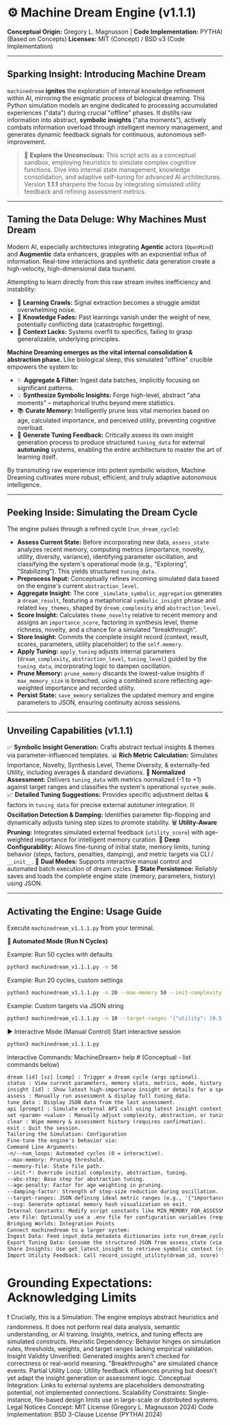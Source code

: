 <p align="center">
  <!-- Optional: Replace with a real logo URL if you have one -->
  <!-- <img src="https://raw.githubusercontent.com/YourUsername/YourRepo/main/docs/machinedream_logo.png" alt="Machine Dream Engine Logo" width="150"/> -->
  <h1>⚙️ Machine Dream Engine (v1.1.1)</h1>
</p>

**Conceptual Origin:** Gregory L. Magnusson | **Code Implementation:** PYTHAI (Based on Concepts)
**Licenses:** MIT (Concept) / BSD v3 (Code Implementation)

---

## Sparking Insight: Introducing Machine Dream

`machinedream` **ignites** the exploration of internal knowledge refinement within AI, mirroring the enigmatic process of biological dreaming. This Python simulation models an engine dedicated to processing accumulated experiences ("data") during crucial "offline" phases. It distills raw information into abstract, **symbolic insights** ("aha moments"), actively combats information overload through intelligent memory management, and generates dynamic feedback signals for continuous, autonomous self-improvement.

> 🚀 **Explore the Unconscious:** This script acts as a conceptual sandbox, employing heuristics to simulate complex cognitive functions. Dive into internal state management, knowledge consolidation, and adaptive self-tuning for advanced AI architectures. Version **1.1.1** sharpens the focus by integrating simulated utility feedback and refining assessment metrics.

---

## Taming the Data Deluge: Why Machines Must Dream

Modern AI, especially architectures integrating **Agentic** actors (`OpenMind`) and **Augmentic** data enhancers, grapples with an exponential influx of information. Real-time interactions and synthetic data generation create a high-velocity, high-dimensional data tsunami.

Attempting to learn directly from this raw stream invites inefficiency and instability:

*   🐌 **Learning Crawls:** Signal extraction becomes a struggle amidst overwhelming noise.
*   🧠 **Knowledge Fades:** Past learnings vanish under the weight of new, potentially conflicting data (catastrophic forgetting).
*   🎯 **Context Lacks:** Systems overfit to specifics, failing to grasp generalizable, underlying principles.

**Machine Dreaming emerges as the vital internal consolidation & abstraction phase.** Like biological sleep, this simulated "offline" crucible empowers the system to:

*   ✨ **Aggregate & Filter:** Ingest data batches, implicitly focusing on significant patterns.
*   💡 **Synthesize Symbolic Insights:** Forge high-level, abstract "aha moments" – metaphorical truths beyond mere statistics.
*   📚 **Curate Memory:** Intelligently prune less vital memories based on age, calculated importance, and perceived utility, preventing cognitive overload.
*   🧭 **Generate Tuning Feedback:** Critically assess its own insight generation process to produce structured `tuning_data` for external **autotuning** systems, enabling the entire architecture to master the art of learning itself.

By transmuting raw experience into potent symbolic wisdom, Machine Dreaming cultivates more robust, efficient, and truly adaptive autonomous intelligence.

---

## Peeking Inside: Simulating the Dream Cycle

The engine pulses through a refined cycle (`run_dream_cycle`):

*   **Assess Current State:** Before incorporating new data, `assess_state` analyzes recent memory, computing metrics (importance, novelty, utility, diversity, variance), identifying parameter oscillation, and classifying the system's operational mode (e.g., "Exploring", "Stabilizing"). This yields structured `tuning_data`.
*   **Preprocess Input:** Conceptually refines incoming simulated data based on the engine's current `abstraction_level`.
*   **Aggregate Insight:** The core `_simulate_symbolic_aggregation` generates a `dream_result`, featuring a metaphorical `symbolic_insight` phrase and related `key_themes`, shaped by `dream_complexity` and `abstraction_level`.
*   **Score Insight:** Calculates `theme_novelty` relative to recent memory and assigns an `importance_score`, factoring in synthesis level, theme richness, novelty, and a chance for a simulated "breakthrough".
*   **Store Insight:** Commits the complete insight record (context, result, scores, parameters, utility placeholder) to the `self.memory`.
*   **Apply Tuning:** `apply_tuning` adjusts internal parameters (`dream_complexity`, `abstraction_level`, `tuning_level`) guided by the `tuning_data`, incorporating logic to dampen oscillation.
*   **Prune Memory:** `prune_memory` discards the lowest-value insights if `max_memory_size` is breached, using a combined score reflecting age-weighted importance and recorded utility.
*   **Persist State:** `save_memory` serializes the updated memory and engine parameters to JSON, ensuring continuity across sessions.

---

## Unveiling Capabilities (v1.1.1)

✅ **Symbolic Insight Generation:** Crafts abstract textual insights & themes via parameter-influenced templates.
📊 **Rich Metric Calculation:** Simulates Importance, Novelty, Synthesis Level, Theme Diversity, & externally-fed Utility, including averages & standard deviations.
🧭 **Normalized Assessment:** Delivers `tuning_data` with metrics normalized (-1 to +1) against target ranges and classifies the system's operational `system_mode`.
📈 **Detailed Tuning Suggestions:** Provides specific adjustment deltas & factors in `tuning_data` for precise external autotuner integration.
⛓️ **Oscillation Detection & Damping:** Identifies parameter flip-flopping and dynamically adjusts tuning step sizes to promote stability.
🗑️ **Utility-Aware Pruning:** Integrates simulated external feedback (`utility_score`) with age-weighted importance for intelligent memory curation.
🔧 **Deep Configurability:** Allows fine-tuning of initial state, memory limits, tuning behavior (steps, factors, penalties, damping), and metric targets via CLI / `__init__`.
🔄 **Dual Modes:** Supports interactive manual control and automated batch execution of dream cycles.
💾 **State Persistence:** Reliably saves and loads the complete engine state (memory, parameters, history) using JSON.

---

## Activating the Engine: Usage Guide

Execute `machinedream_v1.1.1.py` from your terminal.

**🚀 Automated Mode (Run N Cycles)**


Example: Run 50 cycles with defaults
```bash
python3 machinedream_v1.1.1.py -n 50
```

Example: Run 20 cycles, custom settings
```bash
python3 machinedream_v1.1.1.py -n 20 --max-memory 50 --init-complexity 7 --age-penalty 0.01
```

Example: Custom targets via JSON string
```bash
python3 machinedream_v1.1.1.py -n 10 --target-ranges '{"utility": [0.5,0.9]}'
```

▶️ Interactive Mode (Manual Control)
Start interactive session
```bash
python3 machinedream_v1.1.1.py
```
Interactive Commands:
MachineDream> help  # (Conceptual - list commands below)
```txt
dream [id] [sz] [comp] : Trigger a dream cycle (args optional).
status : View current parameters, memory stats, metrics, mode, history.
insight [id] : Show latest high-importance insight or details for a specific ID.
assess : Manually run assessment & display full tuning_data.
tune_data : Display JSON data from the last assessment.
api [prompt] : Simulate external API call using latest insight context; records utility feedback.
set <param> <value> : Manually adjust complexity, abstraction, or tuning.
clear : Wipe memory & assessment history (requires confirmation).
exit : Quit the session.
Tailoring the Simulation: Configuration
Fine-tune the engine's behavior via:
Command Line Arguments:
-n/--num_loops: Automated cycles (0 = interactive).
--max-memory: Pruning threshold.
--memory-file: State file path.
--init-*: Override initial complexity, abstraction, tuning.
--abs-step: Base step for abstraction tuning.
--age-penalty: Factor for age weighting in pruning.
--damping-factor: Strength of step-size reduction during oscillation.
--target-ranges: JSON defining ideal metric ranges (e.g., '{"importance": [0.5,0.9]}').
--svg: Generate optional memory hash visualization on exit.
Internal Constants: Modify script constants like MIN_MEMORY_FOR_ASSESSMENT, RECOMMENDATION_HISTORY_LENGTH, UTILITY_WEIGHT_IN_PRUNING, parameter bounds (MIN/MAX_*).
.env File: Optionally use a .env file for configuration variables (requires python-dotenv).
Bridging Worlds: Integration Points
Connect machinedream to a larger system:
Ingest Data: Feed input_data_metadata dictionaries into run_dream_cycle to trigger refinement based on external events or data batches.
Export Tuning Data: Consume the structured JSON from assess_state (via _last_assessment_data or tune_data command) in an external autotuning system. Leverage normalized metrics, system mode, and suggested adjustments.
Share Insights: Use get_latest_insight to retrieve symbolic context (symbolic_insight, key_themes) for other AI modules (e.g., injecting context into prompts for LLMs like Gemini via api.py).
Import Utility Feedback: Call record_insight_utility(dream_id, score) from external components after using an insight, providing a 0-1 score reflecting its perceived usefulness, influencing subsequent pruning
```
# Grounding Expectations: Acknowledging Limits
❗ Crucially, this is a Simulation: The engine employs abstract heuristics and randomness. It does not perform real data analysis, semantic understanding, or AI training. Insights, metrics, and tuning effects are simulated constructs.
Heuristic Dependency: Behavior hinges on simulation rules, thresholds, weights, and target ranges lacking empirical validation.
Insight Validity Unverified: Generated insights aren't checked for correctness or real-world meaning. "Breakthroughs" are simulated chance events.
Partial Utility Loop: Utility feedback influences pruning but doesn't yet adapt the insight generation or assessment logic.
Conceptual Integration: Links to external systems are placeholders demonstrating potential, not implemented connections.
Scalability Constraints: Single-instance, file-based design limits use in large-scale or distributed systems.
Legal Notices
Concept: MIT License (Gregory L. Magnusson 2024)
Code Implementation: BSD 3-Clause License (PYTHAI 2024)
